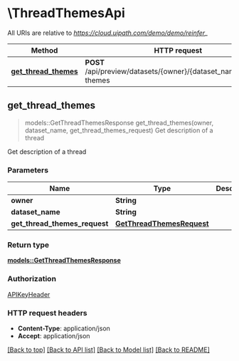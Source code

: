 # \ThreadThemesApi

All URIs are relative to *https://cloud.uipath.com/demo/demo/reinfer_*

Method | HTTP request | Description
------------- | ------------- | -------------
[**get_thread_themes**](ThreadThemesApi.md#get_thread_themes) | **POST** /api/preview/datasets/{owner}/{dataset_name}/thread-themes | Get description of a thread



## get_thread_themes

> models::GetThreadThemesResponse get_thread_themes(owner, dataset_name, get_thread_themes_request)
Get description of a thread

Get description of a thread

### Parameters


Name | Type | Description  | Required | Notes
------------- | ------------- | ------------- | ------------- | -------------
**owner** | **String** |  | [required] |
**dataset_name** | **String** |  | [required] |
**get_thread_themes_request** | [**GetThreadThemesRequest**](GetThreadThemesRequest.md) |  | [required] |

### Return type

[**models::GetThreadThemesResponse**](GetThreadThemesResponse.md)

### Authorization

[APIKeyHeader](../README.md#APIKeyHeader)

### HTTP request headers

- **Content-Type**: application/json
- **Accept**: application/json

[[Back to top]](#) [[Back to API list]](../README.md#documentation-for-api-endpoints) [[Back to Model list]](../README.md#documentation-for-models) [[Back to README]](../README.md)

